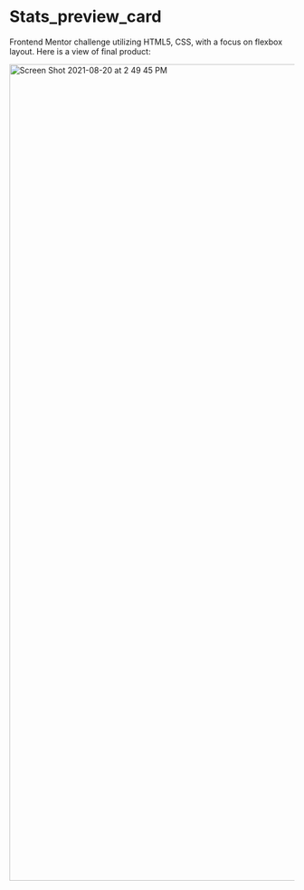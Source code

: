 # Stats_preview_card

Frontend Mentor challenge utilizing HTML5, CSS, with a focus on flexbox layout. Here is a view of final product:

<img width="1440" alt="Screen Shot 2021-08-20 at 2 49 45 PM" src="https://user-images.githubusercontent.com/86538958/130284813-6bc333ea-2475-4af1-bdf4-3a32bb58d383.png">
